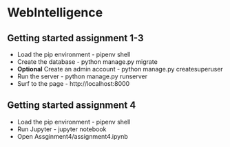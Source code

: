 # WebIntelligence

## Getting started assignment 1-3
* Load the pip environment - pipenv shell
* Create the database - python manage.py migrate
* **Optional** Create an admin account - python manage.py createsuperuser
* Run the server - python manage.py runserver
* Surf to the page - http://localhost:8000

## Getting started assignment 4
* Load the pip environment - pipenv shell
* Run Jupyter - jupyter notebook
* Open Assginment4/assignment4.ipynb